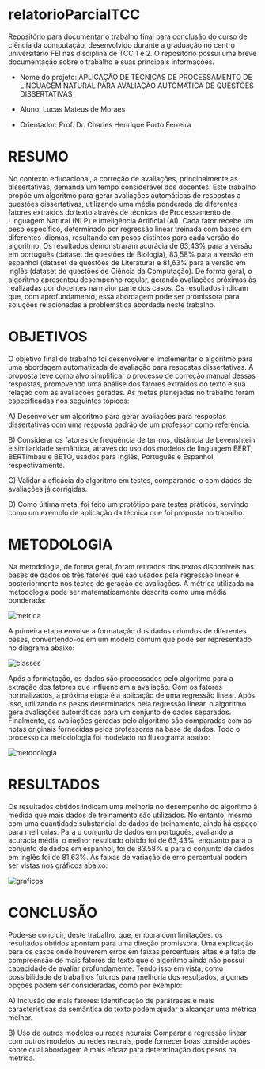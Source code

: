 # relatorioParcialTCC
Repositório para documentar o trabalho final para conclusão do curso de ciência da computação, desenvolvido durante a graduação no centro universitário FEI nas disciplina de TCC 1 e 2.
O repositório possui uma breve documentação sobre o trabalho e suas principais informações.

 - Nome do projeto: APLICAÇÃO DE TÉCNICAS DE PROCESSAMENTO DE
LINGUAGEM NATURAL PARA AVALIAÇÃO AUTOMÁTICA DE QUESTÕES
DISSERTATIVAS

- Aluno: Lucas Mateus de Moraes
  
- Orientador: Prof. Dr. Charles Henrique Porto Ferreira

# RESUMO
No contexto educacional, a correção de
avaliações, principalmente as dissertativas,
demanda um tempo considerável dos docentes.
Este trabalho propõe um algoritmo para gerar
avaliações automáticas de respostas a questões
dissertativas, utilizando uma média ponderada
de diferentes fatores extraídos do texto através
de técnicas de Processamento de Linguagem
Natural (NLP) e Inteligência Artificial (AI).
Cada fator recebe um peso específico,
determinado por regressão linear treinada com
bases em diferentes idiomas, resultando em
pesos distintos para cada versão do algoritmo.
Os resultados demonstraram acurácia de
63,43% para a versão em português (dataset de
questões de Biologia), 83,58% para a versão em
espanhol (dataset de questões de Literatura) e
81,63% para a versão em inglês (dataset de
questões de Ciência da Computação). De forma
geral, o algoritmo apresentou desempenho
regular, gerando avaliações próximas às
realizadas por docentes na maior parte dos
casos. Os resultados indicam que, com
aprofundamento, essa abordagem pode ser
promissora para soluções relacionadas à
problemática abordada neste trabalho.

# OBJETIVOS
O objetivo final do trabalho foi
desenvolver e implementar o algoritmo para
uma abordagem automatizada de avaliação para
respostas dissertativas.
A proposta teve como alvo simplificar o
processo de correção manual dessas respostas,
promovendo uma análise dos fatores extraídos
do texto e sua relação com as avaliações
geradas. As metas planejadas no trabalho foram
especificadas nos seguintes tópicos:

  A) Desenvolver um algoritmo para gerar
avaliações para respostas dissertativas com uma
resposta padrão de um professor como
referência.

  B) Considerar os fatores de frequência de
termos, distância de Levenshtein e similaridade
semântica, através do uso dos modelos de
linguagem BERT, BERTimbau e BETO, usados
para Inglês, Português e Espanhol,
respectivamente.

  C) Validar a eficácia do algoritmo em
testes, comparando-o com dados de avaliações
já corrigidas.

  D) Como última meta, foi feito um
protótipo para testes práticos, servindo como um
exemplo de aplicação da técnica que foi
proposta no trabalho.

# METODOLOGIA
Na metodologia, de forma geral, foram retirados dos textos disponíveis
nas bases de dados os três fatores que são usados pela regressão linear e
posteriormente nos testes de geração de avaliações. A métrica utilizada na
metodologia pode ser matematicamente descrita como uma média ponderada:

![metrica](https://github.com/luca-moraes/relatorioParcialTCCPrivate/assets/83236822/2a79bc38-017f-4f32-b412-de576b96a320)

A primeira etapa envolve a formatação dos dados oriundos de diferentes
bases, convertendo-os em um modelo comum que pode ser representado no
diagrama abaixo:

![classes](https://github.com/luca-moraes/relatorioParcialTCCPrivate/assets/83236822/efe9aee1-899e-4d28-93ab-63ed5708ca7b)

Após a formatação, os dados são processados pelo algoritmo para a
extração dos fatores que influenciam a avaliação. Com os fatores
normalizados, a próxima etapa é a aplicação de uma regressão linear. Após
isso, utilizando os pesos determinados pela regressão linear, o algoritmo gera
avaliações automáticas para um conjunto de dados separados. Finalmente, as
avaliações geradas pelo algoritmo são comparadas com as notas originais
fornecidas pelos professores na base de dados. Todo o processo da metodologia
foi modelado no fluxograma abaixo:

![metodologia](https://github.com/luca-moraes/relatorioParcialTCCPrivate/assets/83236822/65fb0b27-cd58-4c3e-8b60-54508731a572)

# RESULTADOS
Os resultados obtidos indicam uma
melhoria no desempenho do algoritmo à medida
que mais dados de treinamento são utilizados.
No entanto, mesmo com uma quantidade
substancial de dados de treinamento, ainda há
espaço para melhorias.
Para o conjunto de dados em português,
avaliando a acurácia média, o melhor resultado
obtido foi de 63,43%, enquanto para o conjunto
de dados em espanhol, foi de 83.58% e para o
conjunto de dados em inglês foi de 81.63%.
As faixas de variação de erro percentual
podem ser vistas nos gráficos abaixo:

![graficos](https://github.com/luca-moraes/relatorioParcialTCCPrivate/assets/83236822/92d160b5-312f-4979-8b66-41798bd14104)

# CONCLUSÃO
Pode-se concluir, deste trabalho, que,
embora com limitações. os resultados obtidos
apontam para uma direção promissora.
Uma explicação para os casos onde
houverem erros em faixas percentuais altas é a
falta de compreensão de mais fatores do texto
que o algoritmo ainda não possui capacidade de
avaliar profundamente.
Tendo isso em vista, como possibilidade
de trabalhos futuros para melhoria dos
resultados, algumas opções podem ser
consideradas, como por exemplo:

A) Inclusão de mais fatores: Identificação
de paráfrases e mais características da semântica
do texto podem ajudar a alcançar uma métrica
melhor.

B) Uso de outros modelos ou redes
neurais: Comparar a regressão linear com outros
modelos ou redes neurais, pode fornecer boas
considerações sobre qual abordagem é mais
eficaz para determinação dos pesos na métrica.
